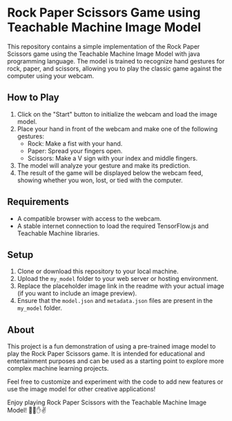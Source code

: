 # Rock Paper Scissors Game using Teachable Machine Image Model
    


This repository contains a simple implementation of the Rock Paper Scissors game using the Teachable Machine Image Model with java programming language. The model is trained to recognize hand gestures for rock, paper, and scissors, allowing you to play the classic game against the computer using your webcam.

## How to Play

1. Click on the "Start" button to initialize the webcam and load the image model.
2. Place your hand in front of the webcam and make one of the following gestures:
   - Rock: Make a fist with your hand.
   - Paper: Spread your fingers open.
   - Scissors: Make a V sign with your index and middle fingers.
3. The model will analyze your gesture and make its prediction.
4. The result of the game will be displayed below the webcam feed, showing whether you won, lost, or tied with the computer.

## Requirements

- A compatible browser with access to the webcam.
- A stable internet connection to load the required TensorFlow.js and Teachable Machine libraries.

## Setup

1. Clone or download this repository to your local machine.
2. Upload the `my_model` folder to your web server or hosting environment.
3. Replace the placeholder image link in the readme with your actual image (if you want to include an image preview).
4. Ensure that the `model.json` and `metadata.json` files are present in the `my_model` folder.


## About

This project is a fun demonstration of using a pre-trained image model to play the Rock Paper Scissors game. It is intended for educational and entertainment purposes and can be used as a starting point to explore more complex machine learning projects.

Feel free to customize and experiment with the code to add new features or use the image model for other creative applications!

Enjoy playing Rock Paper Scissors with the Teachable Machine Image Model! 🤖👊✋✌️
